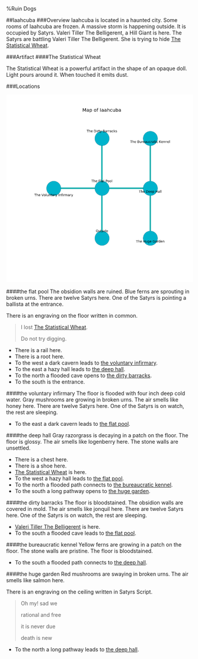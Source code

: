 %Ruin Dogs

##Iaahcuba
###Overview
Iaahcuba is located in a haunted city. Some rooms of Iaahcuba are frozen. A massive storm is happening outside. It is occupied by Satyrs. <a name="Valeri-Tiller-The-Belligerent"></a>Valeri Tiller The Belligerent, a Hill Giant is here. The Satyrs are battling Valeri Tiller The Belligerent. She  is trying to hide [The Statistical Wheat](#The-Statistical-Wheat). 



###Artifact
####<a name="The-Statistical-Wheat"></a>The Statistical Wheat


The Statistical Wheat is a powerful artifact in the shape of an opaque doll. Light pours around it. When touched it emits dust. 





###Locations


![](../v2/images/Iaahcuba.png)

####<a name="the-flat-pool"></a>the flat pool
The obsidion walls are ruined. Blue ferns are sprouting in broken urns. There are twelve Satyrs here. One of the Satyrs is pointing a ballista at the entrance. 

There is an engraving on the floor written in common. 

> I lost [The Statistical Wheat](#The-Statistical-Wheat).
>
> Do not try digging.
>


* There is a rail here.
* There is a root here.
* To the west a dark cavern leads to [the voluntary infirmary](#the-voluntary-infirmary).
* To the east a hazy hall leads to [the deep hall](#the-deep-hall).
* To the north a flooded cave opens to [the dirty barracks](#the-dirty-barracks).
* To the south is the entrance.


####<a name="the-voluntary-infirmary"></a>the voluntary infirmary
The floor is flooded with four inch deep cold water. Gray mushrooms are growing in broken urns. The air smells like honey here. There are twelve Satyrs here. One of the Satyrs is on watch, the rest are sleeping. 



* To the east a dark cavern leads to [the flat pool](#the-flat-pool).


####<a name="the-deep-hall"></a>the deep hall
Gray razorgrass is decaying in a patch on the floor. The floor is glossy. The air smells like logenberry here. The stone walls are unsettled. 



* There is a chest here.
* There is a shoe here.
* [The Statistical Wheat](#The-Statistical-Wheat) is here.
* To the west a hazy hall leads to [the flat pool](#the-flat-pool).
* To the north a flooded path connects to [the bureaucratic kennel](#the-bureaucratic-kennel).
* To the south a long pathway opens to [the huge garden](#the-huge-garden).


####<a name="the-dirty-barracks"></a>the dirty barracks
The floor is bloodstained. The obsidion walls are covered in mold. The air smells like jonquil here. There are twelve Satyrs here. One of the Satyrs is on watch, the rest are sleeping. 



* [Valeri Tiller The Belligerent](#Valeri-Tiller-The-Belligerent) is here.
* To the south a flooded cave leads to [the flat pool](#the-flat-pool).


####<a name="the-bureaucratic-kennel"></a>the bureaucratic kennel
Yellow ferns are growing in a patch on the floor. The stone walls are pristine. The floor is bloodstained. 



* To the south a flooded path connects to [the deep hall](#the-deep-hall).


####<a name="the-huge-garden"></a>the huge garden
Red mushrooms are swaying in broken urns. The air smells like salmon here. 

There is an engraving on the ceiling written in Satyrs Script. 

> Oh my! sad we
>
> rational and free
>
> it is never due
>
> death is new
>


* To the north a long pathway leads to [the deep hall](#the-deep-hall).


